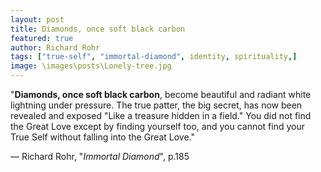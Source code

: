 ```yaml
---
layout: post
title: Diamonds, once soft black carbon
featured: true
author: Richard Rohr
tags: ["true-self", "immortal-diamond", identity, spirituality,]
image: \images\posts\Lonely-tree.jpg
---
```


"**Diamonds, once soft black carbon**, become beautiful and radiant white lightning under pressure. The true patter, the big secret, has now been revealed and exposed "Like a treasure hidden in a field." You did not find the Great Love except by finding yourself too, and you cannot find your True Self without falling into the Great Love."

― Richard Rohr, "_Immortal Diamond_", p.185